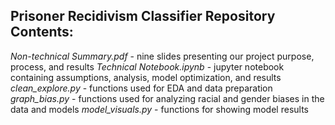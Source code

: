 ## Prisoner Recidivism Classifier Repository Contents:
*Non-technical Summary.pdf* - nine slides presenting our project purpose, process, and results
*Technical Notebook.ipynb* - jupyter notebook containing assumptions, analysis, model optimization, and results
*clean_explore.py* - functions used for EDA and data preparation
*graph_bias.py* - functions used for analyzing racial and gender biases in the data and models
*model_visuals.py* - functions for showing model results
